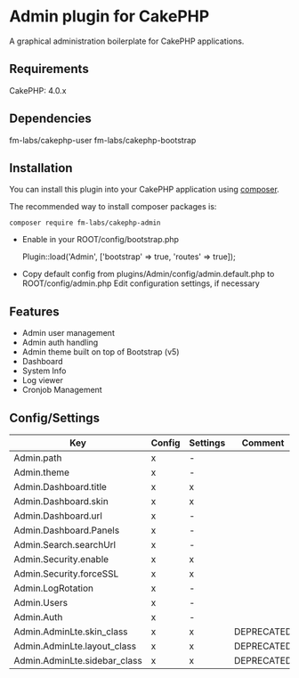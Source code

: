 # Admin plugin for CakePHP

A graphical administration boilerplate for CakePHP applications.

## Requirements

CakePHP: 4.0.x

## Dependencies

fm-labs/cakephp-user
fm-labs/cakephp-bootstrap

## Installation

You can install this plugin into your CakePHP application using [composer](http://getcomposer.org).

The recommended way to install composer packages is:

```
composer require fm-labs/cakephp-admin
```

- Enable in your ROOT/config/bootstrap.php

    Plugin::load('Admin', ['bootstrap' => true, 'routes' => true]);


- Copy default config from plugins/Admin/config/admin.default.php to ROOT/config/admin.php
    Edit configuration settings, if necessary


## Features

* Admin user management
* Admin auth handling
* Admin theme built on top of Bootstrap (v5)
* Dashboard
* System Info
* Log viewer
* Cronjob Management

## Config/Settings

| Key  | Config | Settings | Comment
|---|---|---|---|
|  Admin.path | x | - | |
|  Admin.theme | x | - | |
|  Admin.Dashboard.title | x | x | |
|  Admin.Dashboard.skin | x | x | |
|  Admin.Dashboard.url | x | - | |
|  Admin.Dashboard.Panels | x | - | |
|  Admin.Search.searchUrl | x | - | |
|  Admin.Security.enable | x | x | |
|  Admin.Security.forceSSL | x | x | |
|  Admin.LogRotation | x | - | |
|  Admin.Users | x | - | |
|  Admin.Auth | x | - | |
|  Admin.AdminLte.skin_class | x | x |DEPRECATED|
|  Admin.AdminLte.layout_class | x | x |DEPRECATED|
|  Admin.AdminLte.sidebar_class | x | x |DEPRECATED|

